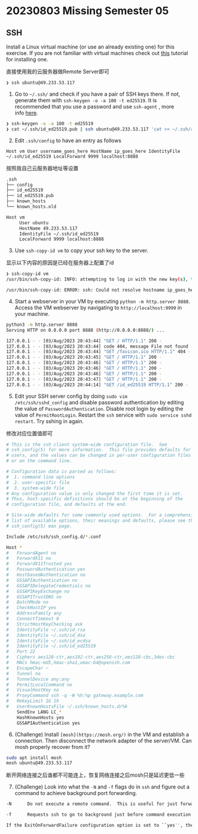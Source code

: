 # 20230803 Missing Semester 05

## SSH

Install a Linux virtual machine (or use an already existing one) for this exercise. If you are not familiar with virtual machines check out [this](https://hibbard.eu/install-ubuntu-virtual-box/) tutorial for installing one.

直接使用我的云服务器做Remote Server即可

```bash
❯ ssh ubuntu@49.233.53.117
```

1.  Go to `~/.ssh/` and check if you have a pair of SSH keys there. If not, generate them with `ssh-keygen -o -a 100 -t ed25519`. It is recommended that you use a password and use `ssh-agent` , more info [here](https://www.ssh.com/ssh/agent).

```bash
❯ ssh-keygen -o -a 100 -t ed25519
❯ cat ~/.ssh/id_ed25519.pub | ssh ubuntu@49.233.53.117 'cat >> ~/.ssh/authorized_keys'
```

2. Edit `.ssh/config` to have an entry as follows

 `Host vm
     User username_goes_here
     HostName ip_goes_here
     IdentityFile ~/.ssh/id_ed25519
     LocalForward 9999 localhost:8888`

按照我自己云服务器地址等设置

```bash
.ssh
├── config
├── id_ed25519
├── id_ed25519.pub
├── known_hosts
└── known_hosts.old
```

```bash
Host vm
     User ubuntu
     HostName 49.233.53.117
     IdentityFile ~/.ssh/id_ed25519
     LocalForward 9999 localhost:8888
```

3. Use `ssh-copy-id vm` to copy your ssh key to the server.

显示以下内容的原因是已经在服务器上配置了id

```bash
❯ ssh-copy-id vm
/usr/bin/ssh-copy-id: INFO: attempting to log in with the new key(s), to filter out any that are already installed

/usr/bin/ssh-copy-id: ERROR: ssh: Could not resolve hostname ip_goes_here: Temporary failure in name resolution
```

4. Start a webserver in your VM by executing `python -m http.server 8888`. Access the VM webserver by navigating to `http://localhost:9999` in your machine.

```bash
python3 -m http.server 8888
Serving HTTP on 0.0.0.0 port 8888 (http://0.0.0.0:8888/) ...

127.0.0.1 - - [03/Aug/2023 20:43:44] "GET / HTTP/1.1" 200 -
127.0.0.1 - - [03/Aug/2023 20:43:44] code 404, message File not found
127.0.0.1 - - [03/Aug/2023 20:43:44] "GET /favicon.ico HTTP/1.1" 404 -
127.0.0.1 - - [03/Aug/2023 20:43:45] "GET / HTTP/1.1" 200 -
127.0.0.1 - - [03/Aug/2023 20:43:46] "GET / HTTP/1.1" 200 -
127.0.0.1 - - [03/Aug/2023 20:43:46] "GET / HTTP/1.1" 200 -
127.0.0.1 - - [03/Aug/2023 20:43:46] "GET / HTTP/1.1" 200 -
127.0.0.1 - - [03/Aug/2023 20:43:47] "GET / HTTP/1.1" 200 -
127.0.0.1 - - [03/Aug/2023 20:44:14] "GET /id_ed25519 HTTP/1.1" 200 -
```

5. Edit your SSH server config by doing `sudo vim /etc/ssh/sshd_config` and disable password authentication by editing the value of `PasswordAuthentication`. Disable root login by editing the value of `PermitRootLogin`. Restart the `ssh` service with `sudo service sshd restart`. Try sshing in again.

修改对应位置值即可

```bash
# This is the ssh client system-wide configuration file.  See
# ssh_config(5) for more information.  This file provides defaults for
# users, and the values can be changed in per-user configuration files
# or on the command line.

# Configuration data is parsed as follows:
#  1. command line options
#  2. user-specific file
#  3. system-wide file
# Any configuration value is only changed the first time it is set.
# Thus, host-specific definitions should be at the beginning of the
# configuration file, and defaults at the end.

# Site-wide defaults for some commonly used options.  For a comprehensive
# list of available options, their meanings and defaults, please see the
# ssh_config(5) man page.

Include /etc/ssh/ssh_config.d/*.conf

Host *
#   ForwardAgent no
#   ForwardX11 no
#   ForwardX11Trusted yes
#   PasswordAuthentication yes
#   HostbasedAuthentication no
#   GSSAPIAuthentication no
#   GSSAPIDelegateCredentials no
#   GSSAPIKeyExchange no
#   GSSAPITrustDNS no
#   BatchMode no
#   CheckHostIP yes
#   AddressFamily any
#   ConnectTimeout 0
#   StrictHostKeyChecking ask
#   IdentityFile ~/.ssh/id_rsa
#   IdentityFile ~/.ssh/id_dsa
#   IdentityFile ~/.ssh/id_ecdsa
#   IdentityFile ~/.ssh/id_ed25519
#   Port 22
#   Ciphers aes128-ctr,aes192-ctr,aes256-ctr,aes128-cbc,3des-cbc
#   MACs hmac-md5,hmac-sha1,umac-64@openssh.com
#   EscapeChar ~
#   Tunnel no
#   TunnelDevice any:any
#   PermitLocalCommand no
#   VisualHostKey no
#   ProxyCommand ssh -q -W %h:%p gateway.example.com
#   RekeyLimit 1G 1h
#   UserKnownHostsFile ~/.ssh/known_hosts.d/%k
    SendEnv LANG LC_*
    HashKnownHosts yes
    GSSAPIAuthentication yes
```

6. (Challenge) Install `[mosh](https://mosh.org/)` in the VM and establish a connection. Then disconnect the network adapter of the server/VM. Can mosh properly recover from it?

```bash
sudo apt install mosh
mosh ubuntu@49.233.53.117
```

断开网络连接之后谁都不可能连上，恢复网络连接之后mosh只是延迟更低一些

7. (Challenge) Look into what the `-N` and `-f` flags do in `ssh` and figure out a command to achieve background port forwarding.

```bash
-N      Do not execute a remote command.  This is useful for just forwarding ports.

-f      Requests ssh to go to background just before command execution.  This is useful if ssh is going to ask for passwords or passphrases, but the user wants it in the background.  This implies -n.  The recommended way to start X11 programs at a remote site is with something like ssh -f host xterm.

If the ExitOnForwardFailure configuration option is set to ``yes'', then a client started with -f will wait for all remote port forwards to be successfully established before placing itself in the background.
```